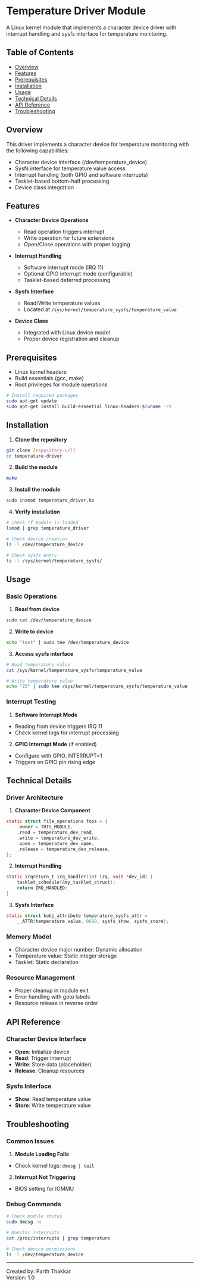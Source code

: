 # Temperature Driver Module

A Linux kernel module that implements a character device driver with interrupt handling and sysfs interface for temperature monitoring.

## Table of Contents
- [Overview](#overview)
- [Features](#features)
- [Prerequisites](#prerequisites)
- [Installation](#installation)
- [Usage](#usage)
- [Technical Details](#technical-details)
- [API Reference](#api-reference)
- [Troubleshooting](#troubleshooting)

## Overview

This driver implements a character device for temperature monitoring with the following capabilities:
- Character device interface (/dev/temperature_device)
- Sysfs interface for temperature value access
- Interrupt handling (both GPIO and software interrupts)
- Tasklet-based bottom-half processing
- Device class integration

## Features

- **Character Device Operations**
  - Read operation triggers interrupt
  - Write operation for future extensions
  - Open/Close operations with proper logging

- **Interrupt Handling**
  - Software interrupt mode (IRQ 11)
  - Optional GPIO interrupt mode (configurable)
  - Tasklet-based deferred processing

- **Sysfs Interface**
  - Read/Write temperature values
  - Located at `/sys/kernel/temperature_sysfs/temperature_value`

- **Device Class**
  - Integrated with Linux device model
  - Proper device registration and cleanup

## Prerequisites

- Linux kernel headers
- Build essentials (gcc, make)
- Root privileges for module operations

```bash
# Install required packages
sudo apt-get update
sudo apt-get install build-essential linux-headers-$(uname -r)
```

## Installation

1. **Clone the repository**
```bash
git clone [repository-url]
cd temperature-driver
```

2. **Build the module**
```bash
make
```

3. **Install the module**
```bash
sudo insmod temperature_driver.ko
```

4. **Verify installation**
```bash
# Check if module is loaded
lsmod | grep temperature_driver

# Check device creation
ls -l /dev/temperature_device

# Check sysfs entry
ls -l /sys/kernel/temperature_sysfs/
```

## Usage

### Basic Operations

1. **Read from device**
```bash
sudo cat /dev/temperature_device
```

2. **Write to device**
```bash
echo "test" | sudo tee /dev/temperature_device
```

3. **Access sysfs interface**
```bash
# Read temperature value
cat /sys/kernel/temperature_sysfs/temperature_value

# Write temperature value
echo "25" | sudo tee /sys/kernel/temperature_sysfs/temperature_value
```

### Interrupt Testing

1. **Software Interrupt Mode**
- Reading from device triggers IRQ 11
- Check kernel logs for interrupt processing

2. **GPIO Interrupt Mode** (if enabled)
- Configure with GPIO_INTERRUPT=1
- Triggers on GPIO pin rising edge

## Technical Details

### Driver Architecture

1. **Character Device Component**
```c
static struct file_operations fops = {
    .owner = THIS_MODULE,
    .read = temperature_dev_read,
    .write = temperature_dev_write,
    .open = temperature_dev_open,
    .release = temperature_dev_release,
};
```

2. **Interrupt Handling**
```c
static irqreturn_t irq_handler(int irq, void *dev_id) {
    tasklet_schedule(&my_tasklet_struct);
    return IRQ_HANDLED;
}
```

3. **Sysfs Interface**
```c
static struct kobj_attribute temperature_sysfs_attr = 
    __ATTR(temperature_value, 0660, sysfs_show, sysfs_store);
```

### Memory Model

- Character device major number: Dynamic allocation
- Temperature value: Static integer storage
- Tasklet: Static declaration

### Resource Management

- Proper cleanup in module exit
- Error handling with goto labels
- Resource release in reverse order

## API Reference

### Character Device Interface

- **Open**: Initialize device
- **Read**: Trigger interrupt
- **Write**: Store data (placeholder)
- **Release**: Cleanup resources

### Sysfs Interface

- **Show**: Read temperature value
- **Store**: Write temperature value

## Troubleshooting

### Common Issues

1. **Module Loading Fails**
- Check kernel logs: `dmesg | tail`

2. **Interrupt Not Triggering**
- BIOS setting for IOMMU

### Debug Commands

```bash
# Check module status
sudo dmesg -w

# Monitor interrupts
cat /proc/interrupts | grep temperature

# Check device permissions
ls -l /dev/temperature_device
```


---
Created by: Parth Thakkar  
Version: 1.0